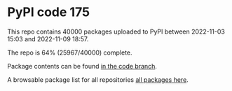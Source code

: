 # PyPI code 175

This repo contains 40000 packages uploaded to PyPI between 
2022-11-03 15:03 and 2022-11-09 18:57.

The repo is 64% (25967/40000) complete.

Package contents can be found [in the code branch](https://github.com/pypi-data/pypi-mirror-175/tree/code/packages).

A browsable package list for all repositories [all packages here](https://pypi-data.github.io/website/repositories/pypi-mirror-175).


